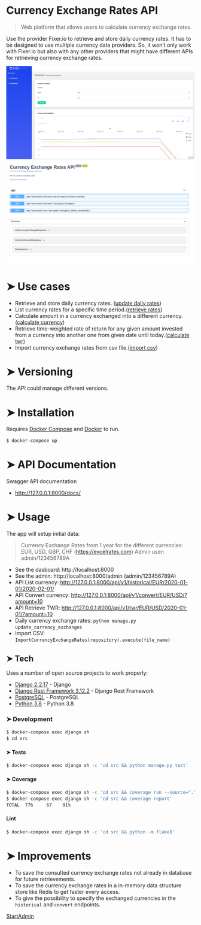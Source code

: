 # Currency Exchange Rates API
>Web platform that allows users to calculate currency exchange rates.

Use the provider Fixer.io to retrieve and store daily currency
rates. It has to be designed to use multiple
currency data providers. So, it won’t only work with Fixer.io but also with any
other providers that might have different APIs for retrieving currency exchange
rates.

![alt text](https://github.com/edugasser/currency-exchange-rates/blob/master/dashboard_screenshot.png?raw=true)
![alt text](https://github.com/edugasser/currency-exchange-rates/blob/master/doc_screenshot.png?raw=true)

# ➤ Use cases
  - Retrieve and store daily currency rates. ([update daily rates])
  - List currency rates for a specific time period.([retrieve rates])
  - Calculate amount in a currency exchanged into a different currency.([calculate currency])
  - Retrieve time-weighted rate of return for any given amount invested from a currency into another one from given date until today.([calculate twr])
  - Import currency exchange rates from csv file.([import csv])
# ➤ Versioning
The API could manage different versions.
# ➤ Installation

Requires [Docker Compose](https://docs.docker.com/compose/install/) and [Docker](https://docs.docker.com/engine/install/ubuntu/) to run.

```sh
$ docker-compose up
```

# ➤ API Documentation
Swagger API documentation
- http://127.0.0.1:8000/docs/

# ➤ Usage
The app will setup initial data: 
> Currency Exchange Rates from 1 year for the different currencies: EUR, USD, GBP, CHF (https://excelrates.com)
> Admin user: admin/123456789A
- See the dasboard: http://localhost:8000
- See the admin: http://localhost:8000/admin (admin/123456789A)
- API List currency: http://127.0.0.1:8000/api/v1/historical/EUR/2020-01-01/2020-02-01/
- API Convert currency: http://127.0.0.1:8000/api/v1/convert/EUR/USD/?amount=10
- API Retrieve TWR: http://127.0.0.1:8000/api/v1/twr/EUR/USD/2020-01-01/?amount=10
- Daily currency exchange rates: `python manage.py update_currency_exchanges`
- Import CSV: `ImportCurrencyExchangeRates(repository).execute(file_name)`

## ➤ Tech
Uses a number of open source projects to work properly:

* [Django 2.2.17](https://www.djangoproject.com/) - Django
* [Django Rest Framework 3.12.2](https://www.django-rest-framework.org) - Django Rest Framework
* [PostgreSQL](https://www.postgresql.org/) - PostgreSQL
* [Python 3.8](https://www.python.org/downloads/release/python-380/) - Python 3.8

### ➤ Development
```sh
$ docker-compose exec django sh
$ cd src
```
#### ➤ Tests
```sh
$ docker-compose exec django sh -c 'cd src && python manage.py test'
```
#### ➤ Coverage
```sh
$ docker-compose exec django sh -c 'cd src && coverage run --source="." manage.py test'
$ docker-compose exec django sh -c 'cd src && coverage report' 
TOTAL  776     67    91%
```

#### Lint
```sh
$ docker-compose exec django sh -c 'cd src && python -m flake8'
```

# ➤ Improvements
* To save the consulted currency exchange rates not already in database for future retrievements.
* To save the currency exchange rates in a in-memory data structure store like Redis to get faster every access.
* To give the possibility to specify the exchanged currencies in the `historical` and `convert` endpoints.

[StartAdmin](https://www.bootstrapdash.com/product/star-admin-free/)

[import csv]: <https://github.com/edugasser/currency-exchange-rates/blob/master/src/currency_exchange/use_cases/import_currency_exchange_rates.py>
 [update daily rates]: <https://github.com/edugasser/currency-exchange-rates/blob/master/src/currency_exchange/use_cases/update_currency_exchange_rate.py>
 [calculate currency]: <https://github.com/edugasser/currency-exchange-rates/blob/master/src/currency_exchange/use_cases/convert_currency.py>
 [retrieve rates]: <https://github.com/edugasser/currency-exchange-rates/blob/master/src/currency_exchange/use_cases/retrieve_currency_exchange_rate.py>
 [calculate twr]: <https://github.com/edugasser/currency-exchange-rates/blob/master/src/currency_exchange/use_cases/retrieve_twr.py>
